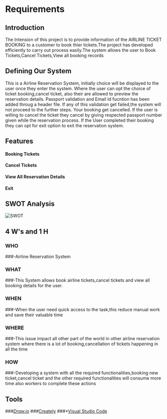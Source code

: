 # Requirements

## Introduction
The Intension of this project is to provide information of the AIRLINE TICKET BOOKING to a customer to book thier tickets.The project has developed efficiently to carry out process easily.The system allows the user to Book Tickets,Cancel Tickets,View all booking records


## Defining Our System
This is a Airline Reservation System, initially choice will be displayed to the user once they enter the system. Where the user can opt the choice of ticket booking,cancel ticket, also their are allowed to preview the reservation details. Passport validation and Email Id fucntion has been added throug a header file. If any of this validation get failed,the system will not proceed to the further steps. Your booking get cancelled. If the user is willing to cancel the ticket they cancel by giving respected passport number given while the reservation process. If the User completed their booking they can opt for exit option to exit the reservation system.


## Features
#### Booking Tickets
#### Cancel Tickets
#### View All Reservation Details
#### Exit


## SWOT Analysis
![SWOT](https://user-images.githubusercontent.com/66021448/159547605-8629e7a6-2ddb-432a-af18-6bb970751cef.jpg)


## 4 W's and 1 H

### WHO
###-Airline Reservation System
         
### WHAT
###-This System allows book airline tickets,cancel tickets and view all booking details for the user.
            
### WHEN
###-When the user need quick access to the task,this reduce manual work and save their valuable time
        
### WHERE
###-This issue impact all other part of the world in other airline reservation system where there is a lot of booking,cancellation of tickets happening in                 all the time
             
### HOW
###-Developing a system with all the required functionalities,booking new ticket,cancel ticket and the other required functionalities will consume more time               also workers to complete these actions
         

## Tools
###*[Draw.io](https://app.diagrams.net/)
###*[Creately](https://app.creately.com/)
###*[Visual Studio Code](https://code.visualstudio.com/)
  
